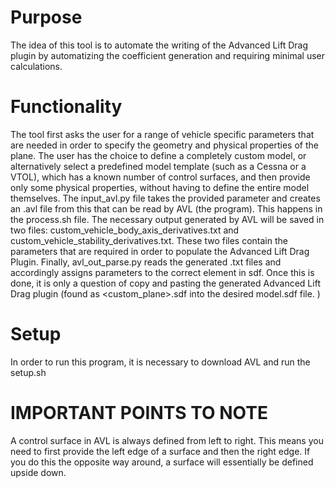 # Purpose

The idea of this tool is to automate the writing of the Advanced Lift Drag plugin by automatizing the coefficient generation and requiring minimal user calculations.

# Functionality

The tool first asks the user for a range of vehicle specific parameters that are needed in order to specify the geometry and physical properties of the plane. The user has the choice to define a completely custom model, or alternatively select a predefined model template (such as a Cessna or a VTOL), which has a known number of control surfaces, and then provide only some physical properties, without having to define the entire model themselves. The input_avl.py file takes the provided parameter and creates an .avl file from this that can be read by AVL (the program). This happens in the process.sh file. The necessary output generated by AVL will be saved in two files: custom_vehicle_body_axis_derivatives.txt and custom_vehicle_stability_derivatives.txt. These two files contain the parameters that are required in order to populate the Advanced Lift Drag Plugin. Finally, avl_out_parse.py reads the generated .txt files and accordingly assigns parameters to the correct element in sdf. Once this is done, it is only a question of copy and pasting the generated Advanced Lift Drag plugin (found as <custom_plane>.sdf into the desired model.sdf file. )

# Setup

In order to run this program, it is necessary to download AVL and run the setup.sh

# IMPORTANT POINTS TO NOTE
A control surface in AVL is always defined from left to right. This means you need to first provide the left edge of a surface and then the right edge. If you do this the opposite way around, a surface will essentially be defined upside down. 